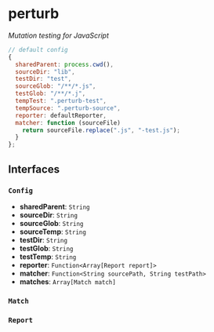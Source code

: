 # perturb
_Mutation testing for JavaScript_



```js
// default config
{
  sharedParent: process.cwd(),
  sourceDir: "lib",
  testDir: "test",
  sourceGlob: "/**/*.js",
  testGlob: "/**/*.j",
  tempTest: ".perturb-test",
  tempSource: ".perturb-source",
  reporter: defaultReporter,
  matcher: function (sourceFile) 
    return sourceFile.replace(".js", "-test.js");
  }
};
```

## Interfaces

### `Config`
- **sharedParent**: `String`
- **sourceDir**: `String`
- **sourceGlob**: `String`
- **sourceTemp**: `String`
- **testDir**: `String`
- **testGlob**: `String`
- **testTemp**: `String`
- **reporter**: `Function<Array[Report report]>`
- **matcher**: `Function<String sourcePath, String testPath>`
- **matches**: `Array[Match match]`

### `Match`

### `Report`
